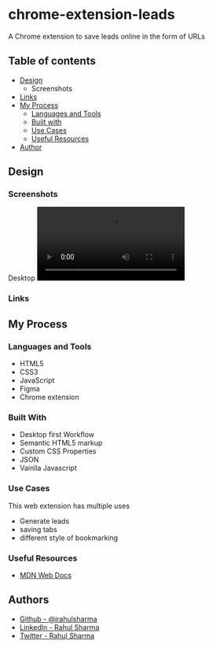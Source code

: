 # chrome-extension-leads
A Chrome extension to save leads online in the form of URLs
## Table of contents
* [Design](https://github.com/israhulsharma/chrome-extension-leads/tree/main#design)
  * Screenshots 
* [Links](https://github.com/israhulsharma/chrome-extension-leads/tree/main#links)
* [My Process](https://github.com/israhulsharma/chrome-extension-leads/tree/main#my-process) 
  * [Languages and Tools](https://github.com/israhulsharma/chrome-extension-leads/tree/main#languages-and-tools)
  * [Built with](https://github.com/israhulsharma/chrome-extension-leads/tree/main#built-with)
  * [Use Cases](https://github.com/israhulsharma/chrome-extension-leads/tree/main#use-cases)
  * [Useful Resources](https://github.com/israhulsharma/chrome-extension-leads/tree/main#useful-resources)
* [Author](https://github.com/israhulsharma/chrome-extension-leads/tree/main#author)
## Design
### Screenshots
Desktop
![](https://github.com/israhulsharma/chrome-extension-leads/blob/main/chrome-extension-demo.webm)

### Links

## My Process
### Languages and Tools
- HTML5
- CSS3
- JavaScript
- Figma
- Chrome extension 

### Built With
- Desktop first Workflow
- Semantic HTML5 markup
- Custom CSS Properties
- JSON
- Vainlla Javascript

### Use Cases
This web extension has multiple uses
- Generate leads 
- saving tabs
- different style of bookmarking

### Useful Resources
- [MDN Web Docs](https://developer.mozilla.org/en-US/)

## Authors
- [Github - @irahulsharma](https://www.github.com/irahulsharma)
- [LinkedIn - Rahul Sharma](https://www.linkedin.com/in/irahulsharma)
- [Twitter - Rahul Sharma](www.twitter.com/irahulsharma)



